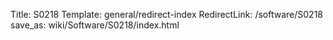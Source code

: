 Title: S0218
Template: general/redirect-index
RedirectLink: /software/S0218
save_as: wiki/Software/S0218/index.html